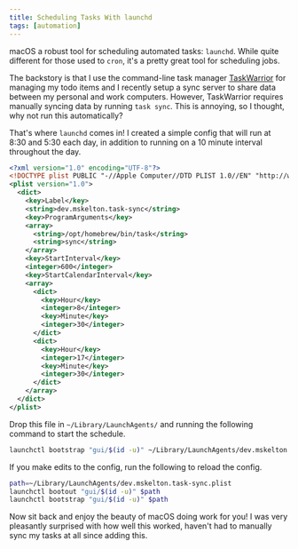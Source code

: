 ```yaml
---
title: Scheduling Tasks With launchd
tags: [automation]
---
```


macOS a robust tool for scheduling automated tasks: `launchd`. While quite
different for those used to `cron`, it's a pretty great tool for scheduling
jobs.

The backstory is that I use the command-line task manager
[TaskWarrior](https://taskwarrior.org) for managing my todo items and I recently
setup a sync server to share data between my personal and work computers.
However, TaskWarrior requires manually syncing data by running `task sync`. This
is annoying, so I thought, why not run this automatically?

That's where `launchd` comes in! I created a simple config that will run at 8:30
and 5:30 each day, in addition to running on a 10 minute interval throughout the
day.

```xml showLineNumbers dev.mskelton.task-sync.plist
<?xml version="1.0" encoding="UTF-8"?>
<!DOCTYPE plist PUBLIC "-//Apple Computer//DTD PLIST 1.0//EN" "http://www.apple.com/DTDs/PropertyList-1.0.dtd">
<plist version="1.0">
  <dict>
    <key>Label</key>
    <string>dev.mskelton.task-sync</string>
    <key>ProgramArguments</key>
    <array>
      <string>/opt/homebrew/bin/task</string>
      <string>sync</string>
    </array>
    <key>StartInterval</key>
    <integer>600</integer>
    <key>StartCalendarInterval</key>
    <array>
      <dict>
        <key>Hour</key>
        <integer>8</integer>
        <key>Minute</key>
        <integer>30</integer>
      </dict>
      <dict>
        <key>Hour</key>
        <integer>17</integer>
        <key>Minute</key>
        <integer>30</integer>
      </dict>
    </array>
  </dict>
</plist>
```

Drop this file in `~/Library/LaunchAgents/` and running the following command to
start the schedule.

```bash
launchctl bootstrap "gui/$(id -u)" ~/Library/LaunchAgents/dev.mskelton.task-sync.plist
```

If you make edits to the config, run the following to reload the config.

```bash
path=~/Library/LaunchAgents/dev.mskelton.task-sync.plist
launchctl bootout "gui/$(id -u)" $path
launchctl bootstrap "gui/$(id -u)" $path
```

Now sit back and enjoy the beauty of macOS doing work for you! I was very
pleasantly surprised with how well this worked, haven't had to manually sync my
tasks at all since adding this.

